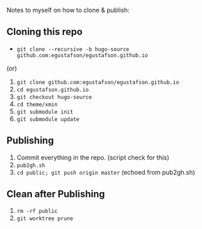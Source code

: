 Notes to myself on how to clone & publish:

## Cloning this repo

+ `git clone --recursive -b hugo-source github.com:egustafson/egustafson.github.io`

(or)

1. `git clone github.com:egustafson/egustafson.github.io`
2. `cd egustafson.github.io`
3. `git checkout hugo-source`
4. `cd theme/xmin`
5. `git submodule init`
6. `git submodule update`

## Publishing

1. Commit everything in the repo.  (script check for this)
2. `pub2gh.sh`
3. `cd public; git push origin master`  (echoed from pub2gh.sh)

## Clean after Publishing

1. `rm -rf public`
2. `git worktree prune`
